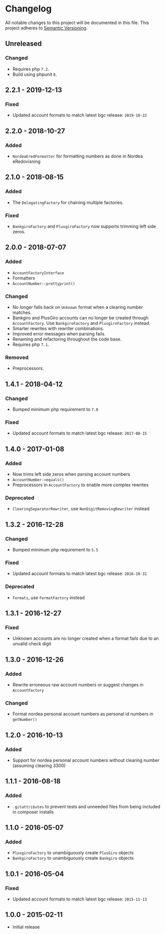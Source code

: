 # Changelog

All notable changes to this project will be documented in this file.
This project adheres to [Semantic Versioning](http://semver.org/).

## Unreleased

### Changed

- Requires php `7.2`.
- Build using phpunit `8`.

## 2.2.1 - 2019-12-13

### Fixed

- Updated account formats to match latest bgc release: `2019-10-22`

## 2.2.0 - 2018-10-27

### Added

- `NordeaEredFormatter` for formatting numbers as done in Nordea eRedovisning

## 2.1.0 - 2018-08-15

### Added

- The `DelegatingFactory` for chaining multiple factories.

### Fixed

- `BankgiroFactory` and `PlusgiroFactory` now supports trimming left side zeros.

## 2.0.0 - 2018-07-07

### Added

- `AccountFactoryInterface`
- Formatters
- `AccountNumber::prettyprint()`

### Changed

- No longer falls back on `Unknown` format when a clearing number matches.
- Bankgiro and PlusGiro accounts can no longer be created through `AccountFactory`.
  Use `BankgiroFactory` and `PlusgiroFactory` instead.
- Smarter rewrites with rewriter combinations.
- Improved error messages when parsing fails.
- Renaming and refactoring throughout the code base.
- Requires php `7.1`.

### Removed

- Preprocessors.

## 1.4.1 - 2018-04-12

### Changed

- Bumped minimum php requirement to `7.0`

### Fixed

- Updated account formats to match latest bgc release: `2017-08-15`

## 1.4.0 - 2017-01-08

### Added

- Now trims left side zeros when parsing account numbers
- `AccountNumber->equals()`
- Preprocessors in `AccountFactory` to enable more complex rewrites

### Deprecated

- `ClearingSeparatorRewriter`, use `NonDigitRemovingRewriter` instead

## 1.3.2 - 2016-12-28

### Changed

- Bumped minimum php requirement to `5.5`

### Fixed

- Updated account formats to match latest bgc release: `2016-10-31`

### Deprecated

- `Formats`, use `FormatFactory` instead

## 1.3.1 - 2016-12-27

### Fixed

- Unknown accounts are no longer created when a format fails due to an unvalid check digit

## 1.3.0 - 2016-12-26

### Added

- Rewrite erroneous raw account numbers or suggest changes in `AccountFactory`

### Changed

- Format nordea personal account numbers as personal id numbers in `getNumber()`

## 1.2.0 - 2016-10-13

### Added

- Support for nordea personal account numbers without clearing number (assuming clearing 3300)

## 1.1.1 - 2016-08-18

### Added

- `.gitattributes` to prevent tests and unneeded files from being included in composer installs

## 1.1.0 - 2016-05-07

### Added

- `PlusgiroFactory` to unambiguously create `PlusGiro` objects
- `BankgiroFactory` to unambiguously create `Bankgiro` objects

## 1.0.1 - 2016-05-04

### Fixed

- Updated account formats to match latest bgc release: `2015-11-13`

## 1.0.0 - 2015-02-11

- Initial release

